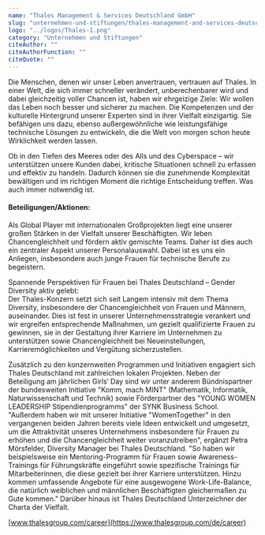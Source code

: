```yaml
---
name: "Thales Management & Services Deutschland GmbH"
slug: "unternehmen-und-stiftungen/thales-management-and-services-deutschland-gmb-h"
logo: "../logos/Thales-1.png"
category: "Unternehmen und Stiftungen"
citeAuthor: ""
citeAuthorFunction: ""
citeQuote: ""
---
```


Die Menschen, denen wir unser Leben anvertrauen, vertrauen auf Thales. In einer Welt, die sich immer schneller verändert, unberechenbarer wird und dabei gleichzeitig voller Chancen ist, haben wir ehrgeizige Ziele: Wir wollen das Leben noch besser und sicherer zu machen. Die Kompetenzen und der kulturelle Hintergrund unserer Experten sind in ihrer Vielfalt einzigartig. Sie befähigen uns dazu, ebenso außergewöhnliche wie leistungsfähige technische Lösungen zu entwickeln, die die Welt von morgen schon heute Wirklichkeit werden lassen.

Ob in den Tiefen des Meeres oder des Alls und des Cyberspace – wir unterstützen unsere Kunden dabei, kritische Situationen schnell zu erfassen und effektiv zu handeln. Dadurch können sie die zunehmende Komplexität bewältigen und im richtigen Moment die richtige Entscheidung treffen. Was auch immer notwendig ist.

#### Beteiligungen/Aktionen:

Als Global Player mit internationalen Großprojekten liegt eine unserer großen Stärken in der Vielfalt unserer Beschäftigten. Wir leben Chancengleichheit und fördern aktiv gemischte Teams. Daher ist dies auch ein zentraler Aspekt unserer Personalauswahl. Dabei ist es uns ein Anliegen, insbesondere auch junge Frauen für technische Berufe zu begeistern.

Spannende Perspektiven für Frauen bei Thales Deutschland – Gender Diversity aktiv gelebt:  
Der Thales-Konzern setzt sich seit Langem intensiv mit dem Thema Diversity, insbesondere der Chancengleichheit von Frauen und Männern, auseinander. Dies ist fest in unserer Unternehmensstrategie verankert und wir ergreifen entsprechende Maßnahmen, um gezielt qualifizierte Frauen zu gewinnen, sie in der Gestaltung ihrer Karriere im Unternehmen zu unterstützen sowie Chancengleichheit bei Neueinstellungen, Karrieremöglichkeiten und Vergütung sicherzustellen.

Zusätzlich zu den konzernweiten Programmen und Initiativen engagiert sich Thales Deutschland mit zahlreichen lokalen Projekten. Neben der Beteiligung am jährlichen Girls‘ Day sind wir unter anderem Bündnispartner der bundesweiten Initiative "Komm, mach MINT" (Mathematik, Informatik, Naturwissenschaft und Technik) sowie Förderpartner des "YOUNG WOMEN LEADERSHIP Stipendienprogramms" der SYNK Business School. "Außerdem haben wir mit unserer Initiative "WomenTogether" in den vergangenen beiden Jahren bereits viele Ideen entwickelt und umgesetzt, um die Attraktivität unseres Unternehmens insbesondere für Frauen zu erhöhen und die Chancengleichheit weiter voranzutreiben", ergänzt Petra Mörsfelder, Diversity Manager bei Thales Deutschland. "So haben wir beispielsweise ein Mentoring-Programm für Frauen sowie Awareness-Trainings für Führungskräfte eingeführt sowie spezifische Trainings für Mitarbeiterinnen, die diese gezielt bei ihrer Karriere unterstützen. Hinzu kommen umfassende Angebote für eine ausgewogene Work-Life-Balance, die natürlich weiblichen und männlichen Beschäftigten gleichermaßen zu Gute kommen." Darüber hinaus ist Thales Deutschland Unterzeichner der Charta der Vielfalt.

[www.thalesgroup.com/career](https://www.thalesgroup.com/de/career)
